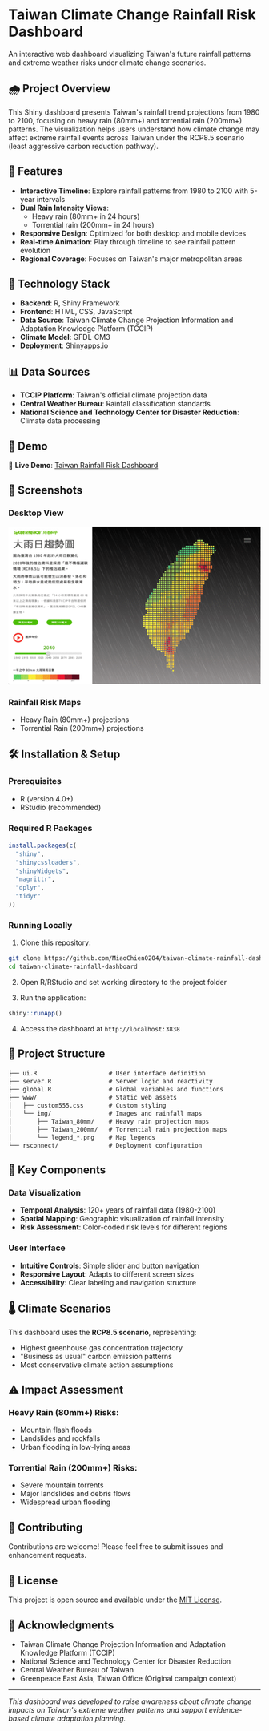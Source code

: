 # Taiwan Climate Change Rainfall Risk Dashboard

An interactive web dashboard visualizing Taiwan's future rainfall patterns and extreme weather risks under climate change scenarios.

## 🌧️ Project Overview

This Shiny dashboard presents Taiwan's rainfall trend projections from 1980 to 2100, focusing on heavy rain (80mm+) and torrential rain (200mm+) patterns. The visualization helps users understand how climate change may affect extreme rainfall events across Taiwan under the RCP8.5 scenario (least aggressive carbon reduction pathway).

## 🎯 Features

- **Interactive Timeline**: Explore rainfall patterns from 1980 to 2100 with 5-year intervals
- **Dual Rain Intensity Views**: 
  - Heavy rain (80mm+ in 24 hours)
  - Torrential rain (200mm+ in 24 hours)
- **Responsive Design**: Optimized for both desktop and mobile devices
- **Real-time Animation**: Play through timeline to see rainfall pattern evolution
- **Regional Coverage**: Focuses on Taiwan's major metropolitan areas

## 🔧 Technology Stack

- **Backend**: R, Shiny Framework
- **Frontend**: HTML, CSS, JavaScript
- **Data Source**: Taiwan Climate Change Projection Information and Adaptation Knowledge Platform (TCCIP)
- **Climate Model**: GFDL-CM3
- **Deployment**: Shinyapps.io

## 📊 Data Sources

- **TCCIP Platform**: Taiwan's official climate projection data
- **Central Weather Bureau**: Rainfall classification standards
- **National Science and Technology Center for Disaster Reduction**: Climate data processing

## 🚀 Demo

🔗 **Live Demo**: [Taiwan Rainfall Risk Dashboard](https://miaochien.shinyapps.io/ccdashboard-rain/)

## 📱 Screenshots

### Desktop View
![Desktop Dashboard](www/img/2020_heavyRainRisk.gif)

### Rainfall Risk Maps
- Heavy Rain (80mm+) projections
- Torrential Rain (200mm+) projections

## 🛠️ Installation & Setup

### Prerequisites
- R (version 4.0+)
- RStudio (recommended)

### Required R Packages
```r
install.packages(c(
  "shiny",
  "shinycssloaders", 
  "shinyWidgets",
  "magrittr",
  "dplyr",
  "tidyr"
))
```

### Running Locally
1. Clone this repository:
```bash
git clone https://github.com/MiaoChien0204/taiwan-climate-rainfall-dashboard.git
cd taiwan-climate-rainfall-dashboard
```

2. Open R/RStudio and set working directory to the project folder

3. Run the application:
```r
shiny::runApp()
```

4. Access the dashboard at `http://localhost:3838`

## 📁 Project Structure

```
├── ui.R                    # User interface definition
├── server.R                # Server logic and reactivity
├── global.R                # Global variables and functions
├── www/                    # Static web assets
│   ├── custom555.css       # Custom styling
│   └── img/                # Images and rainfall maps
│       ├── Taiwan_80mm/    # Heavy rain projection maps
│       ├── Taiwan_200mm/   # Torrential rain projection maps
│       └── legend_*.png    # Map legends
└── rsconnect/              # Deployment configuration
```

## 🎨 Key Components

### Data Visualization
- **Temporal Analysis**: 120+ years of rainfall data (1980-2100)
- **Spatial Mapping**: Geographic visualization of rainfall intensity
- **Risk Assessment**: Color-coded risk levels for different regions

### User Interface
- **Intuitive Controls**: Simple slider and button navigation
- **Responsive Layout**: Adapts to different screen sizes
- **Accessibility**: Clear labeling and navigation structure

## 🌡️ Climate Scenarios

This dashboard uses the **RCP8.5 scenario**, representing:
- Highest greenhouse gas concentration trajectory
- "Business as usual" carbon emission patterns
- Most conservative climate action assumptions

## ⚠️ Impact Assessment

### Heavy Rain (80mm+) Risks:
- Mountain flash floods
- Landslides and rockfalls
- Urban flooding in low-lying areas

### Torrential Rain (200mm+) Risks:
- Severe mountain torrents
- Major landslides and debris flows
- Widespread urban flooding

## 🤝 Contributing

Contributions are welcome! Please feel free to submit issues and enhancement requests.

## 📄 License

This project is open source and available under the [MIT License](LICENSE).

## 🙏 Acknowledgments

- Taiwan Climate Change Projection Information and Adaptation Knowledge Platform (TCCIP)
- National Science and Technology Center for Disaster Reduction
- Central Weather Bureau of Taiwan
- Greenpeace East Asia, Taiwan Office (Original campaign context)

---

*This dashboard was developed to raise awareness about climate change impacts on Taiwan's extreme weather patterns and support evidence-based climate adaptation planning.*
